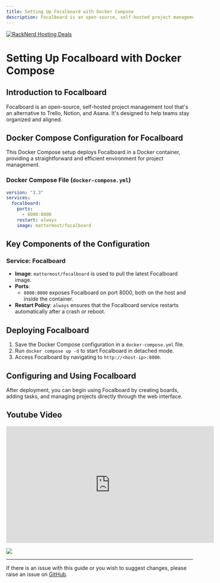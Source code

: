 ```yaml
---
title: Setting Up Focalboard with Docker Compose
description: Focalboard is an open-source, self-hosted project management tool that's an alternative to Trello, Notion, and Asana. It's designed to help teams stay organized and aligned.
---
```

<a href="https://my.racknerd.com/aff.php?aff=5792&ref=techdox.nz" target="_blank">
    <img src="https://racknerd.com/banners/728x90.gif" alt="RackNerd Hosting Deals">
</a>

# Setting Up Focalboard with Docker Compose

## Introduction to Focalboard

Focalboard is an open-source, self-hosted project management tool that's an alternative to Trello, Notion, and Asana. It's designed to help teams stay organized and aligned.

## Docker Compose Configuration for Focalboard

This Docker Compose setup deploys Focalboard in a Docker container, providing a straightforward and efficient environment for project management.

### Docker Compose File (`docker-compose.yml`)

```yaml
version: "3.3"
services:
  focalboard:
    ports:
      - 8000:8000
    restart: always
    image: mattermost/focalboard
```

## Key Components of the Configuration

### Service: Focalboard
- **Image**: `mattermost/focalboard` is used to pull the latest Focalboard image.
- **Ports**: 
  - `8000:8000` exposes Focalboard on port 8000, both on the host and inside the container.
- **Restart Policy**: `always` ensures that the Focalboard service restarts automatically after a crash or reboot.

## Deploying Focalboard

1. Save the Docker Compose configuration in a `docker-compose.yml` file.
2. Run `docker compose up -d` to start Focalboard in detached mode.
3. Access Focalboard by navigating to `http://<host-ip>:8000`.

## Configuring and Using Focalboard

After deployment, you can begin using Focalboard by creating boards, adding tasks, and managing projects directly through the web interface.

## Youtube Video

<iframe width="560" height="315" src="https://www.youtube.com/embed/CVpQMkBcRO4?si=-_nhWtAp2XURr-Sl" title="YouTube video player" frameborder="0" allow="accelerometer; autoplay; clipboard-write; encrypted-media; gyroscope; picture-in-picture; web-share" allowfullscreen></iframe>

<a href="https://www.buymeacoffee.com/techdox"><img src="https://img.buymeacoffee.com/button-api/?text=Buy me a cup of tea&emoji=🍵&slug=techdox&button_colour=FFDD00&font_colour=000000&font_family=Cookie&outline_colour=000000&coffee_colour=ffffff" /></a>


---

If there is an issue with this guide or you wish to suggest changes, please raise an issue on [GitHub](https://github.com/Techdox/techdox-docs).
